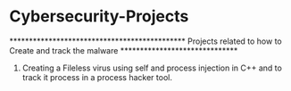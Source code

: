 # Cybersecurity-Projects

********************************************* Projects related to how to Create and track the malware ******************************
1) Creating a Fileless virus using self and process injection in C++ and to track it process in a process hacker tool. 
